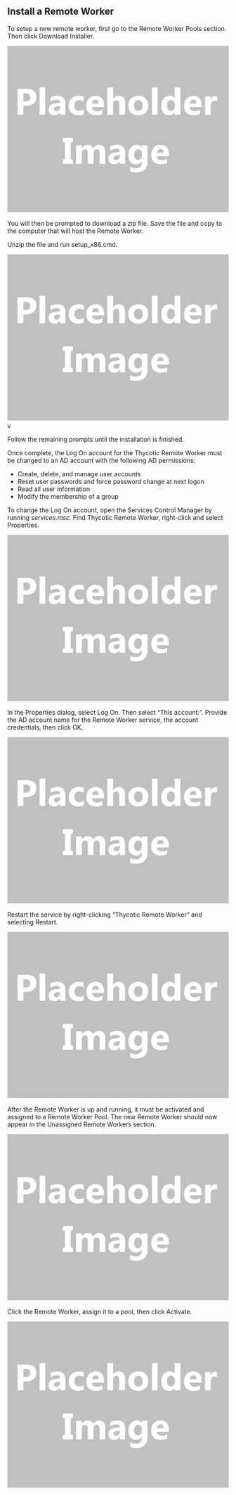 ﻿[title]: # (Install a Remote Worker)
[tags]: # (,)
[priority]: # (1510)
## Install a Remote Worker

To setup a new remote worker, first go to the Remote Worker Pools section. Then click Download Installer.

![](images/placeholder.gif)

You will then be prompted to download a zip file. Save the file and copy to the computer that will host the Remote Worker.

Unzip the file and run setup_x86.cmd.

![](images/placeholder.gif)v

Follow the remaining prompts until the installation is finished.

Once complete, the Log On account for the Thycotic Remote Worker must be changed to an AD account with the following AD permissions:

* Create, delete, and manage user accounts
* Reset user passwords and force password change at next logon
* Read all user information
* Modify the membership of a group

To change the Log On account, open the Services Control Manager by running *services.msc.* Find Thycotic Remote Worker, right-click and select Properties.

![](images/placeholder.gif)

In the Properties dialog, select Log On. Then select “This account:”. Provide the AD account name for the Remote Worker service, the account credentials, then click OK.

![](images/placeholder.gif)

Restart the service by right-clicking “Thycotic Remote Worker” and selecting Restart.

![](images/placeholder.gif)

After the Remote Worker is up and running, it must be activated and assigned to a Remote Worker Pool. The new Remote Worker should now appear in the Unassigned Remote Workers section.

![](images/placeholder.gif)

Click the Remote Worker, assign it to a pool, then click Activate.

![](images/placeholder.gif)